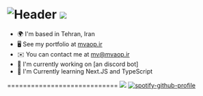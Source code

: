 ![Header](./[header.png])
![](https://komarev.com/ghpvc/?username=Mvtbh)
=============================

* 🌍  I'm based in Tehran, Iran
* 🖥️  See my portfolio at [mvaop.ir](https://mvaop.ir)
* ✉️  You can contact me at [mv@mvaop.ir](mailto:mv@mvaop.ir)
* 🚀  I'm currently working on [an discord bot]
* 🧠  I'm Currently learning Next.JS and TypeScript

============================
![](https://github-profile-trophy.vercel.app/?username=Mvtbh&theme=onestar)
[![spotify-github-profile](https://spotify-github-profile.kittinanx.com/api/view?uid=kge3f8cic2l469eddzp93ie8h&cover_image=true&theme=novatorem&show_offline=true&background_color=000000&interchange=false&bar_color=1cff14&bar_color_cover=true)](https://spotify-github-profile.kittinanx.com/api/view?uid=kge3f8cic2l469eddzp93ie8h&redirect=true)
